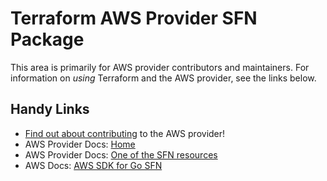 # Terraform AWS Provider SFN Package

This area is primarily for AWS provider contributors and maintainers. For information on _using_ Terraform and the AWS provider, see the links below.


## Handy Links

* [Find out about contributing](../../../docs/contributing) to the AWS provider!
* AWS Provider Docs: [Home](https://registry.terraform.io/providers/hashicorp/aws/latest/docs)
* AWS Provider Docs: [One of the SFN resources](https://registry.terraform.io/providers/hashicorp/aws/latest/docs/resources/sfn_activity)
* AWS Docs: [AWS SDK for Go SFN](https://docs.aws.amazon.com/sdk-for-go/api/service/sfn/)
